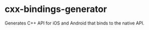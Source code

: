 cxx-bindings-generator
======================

Generates C++ API for iOS and Android that binds to the native API.
